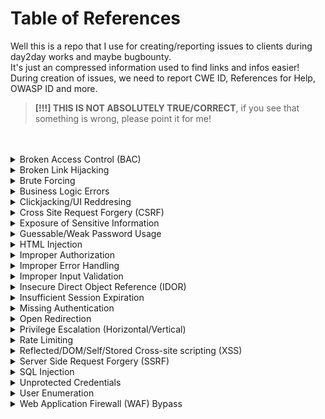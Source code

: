 # Table of References

Well this is a repo that I use for creating/reporting issues to clients during day2day works and maybe bugbounty.<br>
It's just an compressed information used to find links and infos easier!<br>
During creation of issues, we need to report CWE ID, References for Help, OWASP ID and more.<br>
> __[!!!] THIS IS NOT ABSOLUTELY TRUE/CORRECT__, if you see that something is wrong, please point it for me!
<br>
<br>
<!-- We start the references here, divided by issue types -->

<details>
  <summary>Broken Access Control (BAC)</summary>
  
    - Common Weakness Enumeration:
    CWE-284: Improper Access Control

    - References:
    https://portswigger.net/web-security/access-contro
    https://owasp.org/Top10/A01_2021-Broken_Access_Control/
    https://www.eccouncil.org/cybersecurity-exchange/web-application-hacking/broken-access-control-vulnerability/

    - OWASP Web Top 10:
    A01:Broken Access Control

    - OWASP API Top 10:
    API5:Broken Function Level Authorization
        
</details>

<details>
  <summary>Broken Link Hijacking</summary>
  
    - Common Weakness Enumeration:
    CWE-610: Externally Controlled Reference to a Resource in Another Sphere

    - References:
    https://www.acunetix.com/vulnerabilities/web/broken-link-hijacking/
    https://www.indusface.com/blog/what-is-broken-link-hijacking/
    https://www.cobalt.io/blog/hunting-for-broken-link-hijacking-blh

    - OWASP Web Top 10:
    A05:Security Misconfiguration

    - OWASP API Top 10:
    API7:Security Misconfiguration
        
</details>

<details>
  <summary>Brute Forcing</summary>
  
    - Common Weakness Enumeration:
    CWE-307: Improper Restriction of Excessive Authentication Attempts

    - References:
    https://www.kaspersky.com/resource-center/definitions/brute-force-attack
    https://owasp.org/www-community/controls/Blocking_Brute_Force_Attacks
    https://sucuri.net/guides/what-is-brute-force-attack/

    - OWASP Web Top 10:
    A05:Security Misconfiguration

    - OWASP API Top 10:
    API7:Security Misconfiguration
        
</details>

<details>
  <summary>Business Logic Errors</summary>
  
    - Common Weakness Enumeration:
    CWE-841: Improper Enforcement of Behavioral Workflow

    - References:
    https://portswigger.net/web-security/logic-flaws
    https://portswigger.net/web-security/logic-flaws/examples
    https://owasp.org/www-community/vulnerabilities/Business_logic_vulnerability

    - OWASP Web Top 10:
    A04:Insecure Design

    - OWASP API Top 10:
    API7:Security Misconfiguration
        
</details>

<details>
  <summary>Clickjacking/UI Reddresing</summary>
  
    - Common Weakness Enumeration:
    CWE-1021: Improper Restriction of Rendered UI Layers or Frames

    - References:
    https://www.acunetix.com/vulnerabilities/web/clickjacking-x-frame-options-header/
    https://portswigger.net/web-security/clickjacking
    https://www.invicti.com/learn/clickjacking/

    - OWASP Web Top 10:
    A05:Security Misconfiguration

    - OWASP API Top 10:
    API7:Security Misconfiguration
        
</details>

<details>
  <summary>Cross Site Request Forgery (CSRF)</summary>
  
    - Common Weakness Enumeration:
    CWE-352: Cross-Site Request Forgery (CSRF)

    - References:
    https://blog.intigriti.com/hackademy/cross-site-request-forgery-csrf/
    https://portswigger.net/web-security/csrf
    https://www.invicti.com/web-vulnerability-scanner/vulnerabilities/cross-site-request-forgery/

    - OWASP Web Top 10:
    A05:Security Misconfiguration

    - OWASP API Top 10:
    API7:Security Misconfiguration
        
</details>

<details>
  <summary>Exposure of Sensitive Information</summary>
  
    - Common Weakness Enumeration:
    CWE-200: Exposure of Sensitive Information to an Unauthorized Actor

    - Description:
    The application does not handle sensitive information correctly, this could lead to exposure of credentials, tokens, and more.
    This is an initial step for any attacker, called information gathering.

    - References:
    https://portswigger.net/web-security/information-disclosure
    https://knowledge-base.secureflag.com/vulnerabilities/sensitive_information_exposure/sensitive_information_disclosure_vulnerability.html
    https://www.invicti.com/blog/web-security/information-disclosure-issues-attacks/

    - OWASP Web Top 10:
    A05:Security Misconfiguration

    - OWASP API Top 10:
    API7:Security Misconfiguration
        
</details>

<details>
  <summary>Guessable/Weak Password Usage</summary>
  
    - Common Weakness Enumeration:
    CWE-1391: Use of Weak Credentials

    - Description:
    The application is using weak credentials that can be easily guessable on brute force or password spraying attack.

    - References:
    https://www.cybersecurity-automation.com/what-are-the-risks-of-weak-passwords/

    - OWASP Web Top 10:
    A04:Insecure Design

    - OWASP API Top 10:
    API7:Security Misconfiguration
        
</details>

<details>
  <summary>HTML Injection</summary>
  
    - Common Weakness Enumeration:
    CWE-80: Improper Neutralization of Script-Related HTML Tags in a Web Page (Basic XSS)

    - References:
    https://www.acunetix.com/vulnerabilities/web/html-injection/
    https://www.invicti.com/learn/html-injection/
    https://www.softwaretestinghelp.com/html-injection-tutorial/

    - OWASP Web Top 10:
    A03:Injection

    - OWASP API Top 10:
    API8:Injection
        
</details>

<details>
  <summary>Improper Authorization</summary>
  
    - Common Weakness Enumeration:
    CWE-285: Improper Authorization

    - References:
    https://owasp.org/Top10/TC/A3
    https://www.sans.org/security-awareness-training/cyber-security-topics/improper-authorization-access-control
    https://www.webappsec.org/projects/threat/classes/access_control_flaws.shtml

    - OWASP Web Top 10:
    A07:Identification and Authentication Failures

    - OWASP API Top 10:
    API1:Broken Object Level Authorization
        
</details>

<details>
  <summary>Improper Error Handling</summary>
  
    - Common Weakness Enumeration:
    CWE-209: Generation of Error Message Containing Sensitive Information

    - References:
    https://deviq.com/practices/descriptive-error-messages
    https://owasp.org/www-community/Improper_Error_Handling

    - OWASP Web Top 10:
    A05:Security Misconfiguration

    - OWASP API Top 10:
    API7:Security Misconfiguration
        
</details>

<details>
  <summary>Improper Input Validation</summary>
  
    - Common Weakness Enumeration:
    CWE-20: Improper Input Validation

    - References:
    https://owasp.org/www-community/vulnerabilities/Improper_Data_Validation
    https://cheatsheetseries.owasp.org/cheatsheets/Input_Validation_Cheat_Sheet.html

    - OWASP Web Top 10:
    A05:Security Misconfiguration

    - OWASP API Top 10:
    API7:Security Misconfiguration
        
</details>

<details>
  <summary>Insecure Direct Object Reference (IDOR)</summary>
  
    - Common Weakness Enumeration:
    CWE-639: Authorization Bypass Through User-Controlled Key

    - References:
    https://portswigger.net/web-security/access-control/idor
    https://cheatsheetseries.owasp.org/cheatsheets/Insecure_Direct_Object_Reference_Prevention_Cheat_Sheet.html
    https://www.invicti.com/blog/web-security/insecure-direct-object-reference-vulnerabilities-idor/

    - OWASP Web Top 10:
    A01:Broken Access Control

    - OWASP API Top 10:
    API1:Broken Object Level Authorization
        
</details>

<details>
  <summary>Insufficient Session Expiration</summary>
  
    - Common Weakness Enumeration:
    CWE-613: Insufficient Session Expiration

    - Description:
    The application permits an attacker to reuse old session credentials or session IDs for authorization.
    One good example, is those applications, where you request for an 'Forgot Password' function, and an link is sent to your mailbox, and that link can be reused many times without any expiration.

    - References:
    https://www.immuniweb.com/vulnerability/insufficient-session-expiration.html
    https://cheatsheetseries.owasp.org/cheatsheets/Session_Management_Cheat_Sheet.html

    - OWASP Web Top 10:
    A04:Insecure Design

    - OWASP API Top 10:
    API7:Security Misconfiguration
        
</details>

<details>
  <summary>Missing Authentication</summary>
  
    - Common Weakness Enumeration:
    CWE-306: Missing Authentication for Critical Function

    - Description:
    The application does not have any authentication for access some functions.
    It does not require any kind of access, leading to full anonymous access.   

    - References:
    https://auth0.com/docs/get-started/applications/confidential-and-public-applications

    - OWASP Web Top 10:
    A05:Security Misconfiguration

    - OWASP API Top 10:
    API7:Security Misconfiguration
        
</details>

<details>
  <summary>Open Redirection</summary>
  
    - Common Weakness Enumeration:
    CWE-601: URL Redirection to Untrusted Site ('Open Redirect')

    - References:
    https://blog.intigriti.com/hackademy/open-redirect/
    https://learn.snyk.io/lessons/open-redirect/javascript/
    https://portswigger.net/kb/issues/00500100_open-redirection-reflected
    https://www.invicti.com/blog/web-security/open-redirect-vulnerabilities-invicti-pauls-security-weekly/

    - OWASP Web Top 10:
    A05:Security Misconfiguration

    - OWASP API Top 10:
    API7:Security Misconfiguration
        
</details>

<details>
  <summary>Privilege Escalation (Horizontal/Vertical)</summary>
  
    - Common Weakness Enumeration:
    CWE-269: Improper Privilege Management

    - Description:
    The application does not handle well with privileges between users roles.
    Horizontal privilege escalation happens when a user can consume functions of users of the same level, but from different companies/profiles.
    Vertifical privilege escalation happens when an basic user role can use functions of an admin role.

    - References:
    https://www.sans.org/security-awareness-training/vertical-horizontal-privilege-escalation
    https://portswigger.net/web-security/access-control

    - OWASP Web Top 10:
    A01:Broken Access Control

    - OWASP API Top 10:
    API5:Broken Function Level Authorization
        
</details>

<details>
  <summary>Rate Limiting</summary>
  
    - Common Weakness Enumeration:
    CWE-770: Allocation of Resources Without Limits or Throttling

    - References:
    https://www.cloudflare.com/learning/bots/what-is-rate-limiting/
    https://kb.intigriti.com/en/articles/5678905-understanding-rate-limiting
    https://apisecurity.io/encyclopedia/content/owasp/api4-lack-of-resources-and-rate-limiting.htm
    https://www.akana.com/blog/rate-limiting

    - OWASP Web Top 10:
    A05:Security Misconfiguration

    - OWASP API Top 10:
    API4:Lack of Resources & Rate Limiting
        
</details>

<details>
  <summary>Reflected/DOM/Self/Stored Cross-site scripting (XSS)</summary>
  
    - Common Weakness Enumeration:
    CWE-79: Improper Neutralization of Input During Web Page Generation ('Cross-site Scripting')

    - References:
    https://owasp.org/www-community/attacks/xss/
    https://portswigger.net/web-security/cross-site-scripting
    https://www.invicti.com/learn/cross-site-scripting-xss/
    https://blog.intigriti.com/hackademy/cross-site-scripting-xss/

    - OWASP Web Top 10:
    A03:Injection

    - OWASP API Top 10:
    API8:Injection
        
</details>

<details>
  <summary>Server Side Request Forgery (SSRF)</summary>
  
    - Common Weakness Enumeration:
    CWE-918: Server-Side Request Forgery (SSRF)

    - References:
    https://blog.intigriti.com/hackademy/server-side-request-forgery-ssrf/
    https://portswigger.net/web-security/ssrf
    https://www.invicti.com/learn/server-side-request-forgery-ssrf/
    https://owasp.org/Top10/A10_2021-Server-Side_Request_Forgery_%28SSRF%29/

    - OWASP Web Top 10:
    A10:Server-Side Request Forgery

    - OWASP API Top 10:
    API7:Security Misconfiguration
        
</details>

<details>
  <summary>SQL Injection</summary>
  
    - Common Weakness Enumeration:
    CWE-89: Improper Neutralization of Special Elements used in an SQL Command ('SQL Injection')

    - References:
    https://portswigger.net/web-security/sql-injection
    https://owasp.org/www-community/attacks/SQL_Injection
    https://www.invicti.com/learn/sql-injection-sqli/

    - OWASP Web Top 10:
    A03:Injection

    - OWASP API Top 10:
    API8:Injection
        
</details>

<details>
  <summary>Unprotected Credentials</summary>
  
    - Common Weakness Enumeration:
    CWE-522: Insufficiently Protected Credentials

    - Description:
    This case refers to situations where the credentials, keys or tokens are not well protected and encrypted.
    It could lead to possible theft or compromise.
    An example is a attacker get credentials by phishing, social engineering, or exploiting vulnerabilities, and use it to access company systems.
    This usage of valid credentials, could lead to malicious actions, such as stealing data, altering data, or executing unauthorized commands.

    - References:
    N/A

    - OWASP Web Top 10:
    A05:Security Misconfiguration

    - OWASP API Top 10:
    API7:Security Misconfiguration
        
</details>

<details>
  <summary>User Enumeration</summary>
  
    - Common Weakness Enumeration:
    CWE-203: Observable Discrepancy

    - References:
    https://owasp.org/www-project-web-security-testing-guide/latest/4-Web_Application_Security_Testing/03-Identity_Management_Testing/04-Testing_for_Account_Enumeration_and_Guessable_User_Account
    https://www.virtuesecurity.com/kb/username-enumeration/
    https://www.rapid7.com/blog/post/2017/06/15/about-user-enumeration/

    - OWASP Web Top 10:
    A04:Insecure Design

    - OWASP API Top 10:
    API7:Security Misconfiguration
        
</details>

<details>
  <summary>Web Application Firewall (WAF) Bypass</summary>
  
    - Common Weakness Enumeration:
    CWE-693: Protection Mechanism Failure

    - Description:
    The server is protected behind an Web Application Firewall (WAF), but because of historical DNS data, was possible to bypass protections using just the IP Address of the server.

    - References:
    https://www.kitploit.com/2019/01/bypass-firewalls-by-dns-history.html
    https://hacken.io/discover/how-to-bypass-waf-hackenproof-cheat-sheet/

    - OWASP Web Top 10:
    A05:Security Misconfiguration

    - OWASP API Top 10:
    API7:Security Misconfiguration
        
</details>

